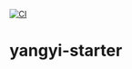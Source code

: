 [![CI](https://github.com/ShiYangyi/yangyi-starter/actions/workflows/ci.yml/badge.svg)](https://github.com/ShiYangyi/yangyi-starter/actions/workflows/ci.yml)

# yangyi-starter
